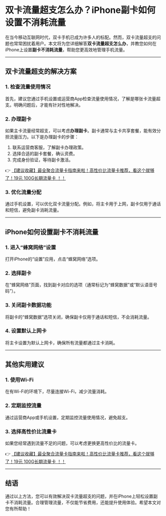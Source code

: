 # 双卡流量超支怎么办？iPhone副卡如何设置不消耗流量

在当今移动互联网时代，双卡手机已成为许多人的标配。然而，双卡流量超支的问题也常常困扰着用户。本文将为您详细解答**双卡流量超支怎么办**，并教您如何在iPhone上设置**副卡不消耗流量**，帮助您更高效地管理手机流量。

---

## 双卡流量超支的解决方案

### 1. 检查流量使用情况
首先，建议您通过手机设置或运营商App检查流量使用情况，了解是哪张卡流量超支。明确问题后，才能有针对性地解决。

### 2. 办理副卡
如果主卡流量经常超支，可以考虑**办理副卡**。副卡通常与主卡共享套餐，能有效分担流量压力。以下是办理副卡的步骤：
1. 联系运营商客服，了解副卡办理政策。
2. 选择合适的副卡套餐，确认资费。
3. 完成身份验证，等待副卡激活。

👉 [【建议收藏】最全聚合流量卡指南来啦！高性价比流量卡推荐，看这个就够了！19元 100G长期流量卡 ！！](https://bit.ly/Liuliangka)

### 3. 优化流量分配
通过手机设置，可以优化双卡流量分配。例如，将主卡用于上网，副卡仅用于通话和短信，避免副卡消耗流量。

---

## iPhone如何设置副卡不消耗流量

### 1. 进入“蜂窝网络”设置
打开iPhone的“设置”应用，点击“蜂窝网络”选项。

### 2. 选择副卡
在“蜂窝网络”页面，找到副卡对应的选项（通常标记为“蜂窝数据”或“默认语音号码”）。

### 3. 关闭副卡数据功能
将副卡的“蜂窝数据”选项关闭，确保副卡仅用于通话和短信，不会消耗流量。

### 4. 设置默认上网卡
将主卡设置为默认上网卡，确保所有流量都通过主卡消耗。

---

## 其他实用建议

### 1. 使用Wi-Fi
在有Wi-Fi的环境下，尽量连接Wi-Fi，减少流量消耗。

### 2. 定期监控流量
通过运营商App或手机设置，定期监控流量使用情况，避免超支。

### 3. 选择高性价比流量卡
如果您经常遇到流量不足的问题，可以考虑更换更高性价比的流量卡。

👉 [【建议收藏】最全聚合流量卡指南来啦！高性价比流量卡推荐，看这个就够了！19元 100G长期流量卡 ！！](https://bit.ly/Liuliangka)

---

## 结语

通过以上方法，您可以有效解决双卡流量超支的问题，并在iPhone上轻松设置副卡不消耗流量。合理管理流量，不仅能节省费用，还能提升使用体验。希望本文对您有所帮助！